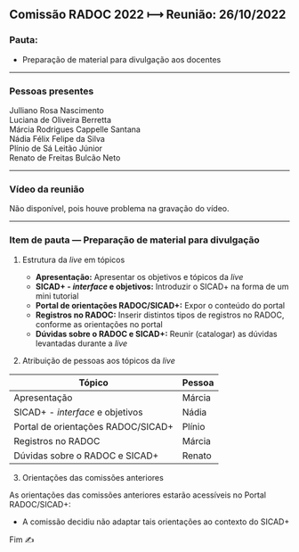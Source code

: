 ## Comissão RADOC 2022 &#x27FC; Reunião: 26/10/2022


### Pauta:
- Preparação de material para divulgação aos docentes

---
### Pessoas presentes

Julliano Rosa Nascimento<br>
Luciana de Oliveira Berretta<br>
Márcia Rodrigues Cappelle Santana<br>
Nádia Félix Felipe da Silva<br>
Plínio de Sá Leitão Júnior<br>
Renato de Freitas Bulcão Neto<br>

---
### Vídeo da reunião

Não disponível, pois houve problema na gravação do vídeo.

---
### Item de pauta &#x2015; Preparação de material para divulgação

1. Estrutura da _live_ em tópicos
   - **Apresentação:** Apresentar os objetivos e tópicos da _live_
   - **SICAD+ - _interface_ e objetivos:** Introduzir o SICAD+ na forma de um mini tutorial
   - **Portal de orientações RADOC/SICAD+:** Expor o conteúdo do portal
   - **Registros no RADOC:** Inserir distintos tipos de registros no RADOC, conforme as orientações no portal
   - **Dúvidas sobre o RADOC e SICAD+:** Reunir (catalogar) as dúvidas levantadas durante a _live_

2. Atribuição de pessoas aos tópicos da _live_

|Tópico|Pessoa|
|-|-|
|Apresentação|Márcia|
|SICAD+ - _interface_ e objetivos|Nádia|
|Portal de orientações RADOC/SICAD+|Plínio|
|Registros no RADOC|Márcia|
|Dúvidas sobre o RADOC e SICAD+|Renato|

3. Orientações das comissões anteriores

As orientações das comissões anteriores estarão acessíveis no Portal RADOC/SICAD+:
- A comissão decidiu não adaptar tais orientações ao contexto do SICAD+

Fim &#9997;
